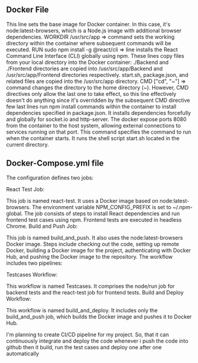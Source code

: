 ## Docker File
This line sets the base image for Docker container. In this case, it's node:latest-browsers, which is a Node.js image with additional browser dependencies.
WORKDIR /usr/src/app =>  command sets the working directory within the container where subsequent commands will be executed.
RUN sudo npm install -g @react/cli => line installs the React Command Line Interface (CLI) globally using npm.
These lines copy files from your local directory into the Docker container:
./Backend and ./Frontend directories are copied into /usr/src/app/Backend and /usr/src/app/Frontend directories respectively.
start.sh, package.json, and related files are copied into the /usr/src/app directory.
CMD ["cd", "~"] => command changes the directory to the home directory (~). However, CMD directives only allow the last one to take effect, so this line effectively doesn't do anything since it's overridden by the subsequent CMD directive
few last lines run npm install commands within the container to install dependencies specified in package.json. It installs dependencies forcefully and globally for socket.io and http-server.
The docker  expose ports 8080 from the container to the host system, allowing external connections to services running on that port.
This command specifies the command to run when the container starts. It runs the shell script start.sh located in the current directory.



## Docker-Compose.yml file

The configuration defines two jobs:

React Test Job:

This job is named react-test.
It uses a Docker image based on node:latest-browsers.
The environment variable NPM_CONFIG_PREFIX is set to ~/.npm-global.
The job consists of steps to install React dependencies and run frontend test cases using npm.
Frontend tests are executed in headless Chrome.
Build and Push Job:

This job is named build_and_push.
It also uses the node:latest-browsers Docker image.
Steps include checking out the code, setting up remote Docker, building a Docker image for the project, authenticating with Docker Hub, and pushing the Docker image to the repository.
The workflow includes two pipelines:

Testcases Workflow:

This workflow is named Testcases.
It comprises the node/run job for backend tests and the react-test job for frontend tests.
Build and Deploy Workflow:

This workflow is named build_and_deploy.
It includes only the build_and_push job, which builds the Docker image and pushes it to Docker Hub.



I'm planning to create CI/CD pipeline for my project. So, that it can continuously integrate and deploy the code whenever i push the code into github then it build, run the test cases and deploy one after one automatically
